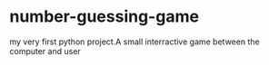# number-guessing-game
my very first python project.A small interractive game between the computer and user
